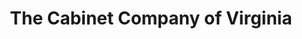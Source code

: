 ---
title: "The Cabinet Company of Virginia"
url: /smithfield/the-cabinet-company-of-virginia/
shop: kitchen
---